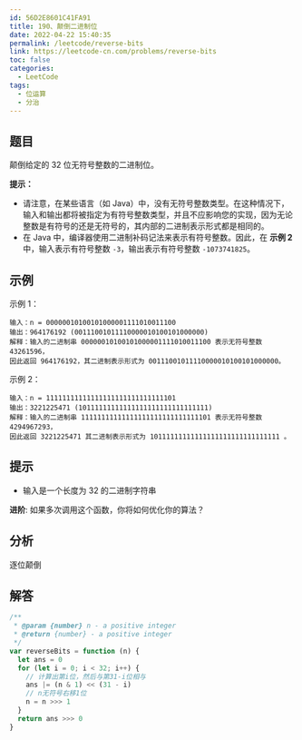 ```yaml
---
id: 56D2E8601C41FA91
title: 190、颠倒二进制位
date: 2022-04-22 15:40:35
permalink: /leetcode/reverse-bits
link: https://leetcode-cn.com/problems/reverse-bits
toc: false
categories:
  - LeetCode
tags:
  - 位运算
  - 分治
---
```


<Level type='easy'/>

## 题目

颠倒给定的 32 位无符号整数的二进制位。

**提示：**

- 请注意，在某些语言（如 Java）中，没有无符号整数类型。在这种情况下，输入和输出都将被指定为有符号整数类型，并且不应影响您的实现，因为无论整数是有符号的还是无符号的，其内部的二进制表示形式都是相同的。
- 在 Java 中，编译器使用二进制补码记法来表示有符号整数。因此，在 **示例 2** 中，输入表示有符号整数 `-3`，输出表示有符号整数 `-1073741825`。

## 示例

示例 1：

```text
输入：n = 00000010100101000001111010011100
输出：964176192 (00111001011110000010100101000000)
解释：输入的二进制串 00000010100101000001111010011100 表示无符号整数 43261596，
因此返回 964176192，其二进制表示形式为 00111001011110000010100101000000。
```

示例 2：

```text
输入：n = 11111111111111111111111111111101
输出：3221225471 (10111111111111111111111111111111)
解释：输入的二进制串 11111111111111111111111111111101 表示无符号整数 4294967293，
因此返回 3221225471 其二进制表示形式为 10111111111111111111111111111111 。
```

## 提示

- 输入是一个长度为 32 的二进制字符串

**进阶**: 如果多次调用这个函数，你将如何优化你的算法？

## 分析

逐位颠倒

## 解答

```javascript
/**
 * @param {number} n - a positive integer
 * @return {number} - a positive integer
 */
var reverseBits = function (n) {
  let ans = 0
  for (let i = 0; i < 32; i++) {
    // 计算出第i位，然后与第31-i位相与
    ans |= (n & 1) << (31 - i)
    // n无符号右移1位
    n = n >>> 1
  }
  return ans >>> 0
}
```

